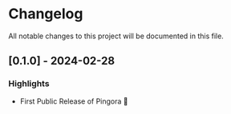 # Changelog

All notable changes to this project will be documented in this file.

## [0.1.0] - 2024-02-28
### Highlights
- First Public Release of Pingora 🎉
